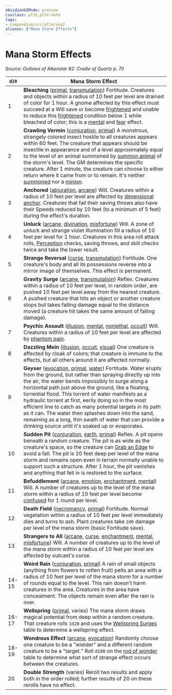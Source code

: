 ```yaml
---
obsidianUIMode: preview
cssclass: pf2e,pf2e-note
tags:
- compendium/src/pf2e/ooa2
aliases: ["Mana Storm Effects"]
---
```

# Mana Storm Effects  
*Source: Outlaws of Alkenstar #2: Cradle of Quartz p. 70*  

| `d20` | Mana Storm Effect |
|-------|-------------------|
| 1 | **Bleaching** ([primal](../traits/primal.md), [transmutation](../traits/transmutation.md)) Fortitude. Creatures and objects within a radius of 10 feet per level are drained of color for 1 hour. A gnome affected by this effect must succeed at a Will save or become [frightened](../conditions.md#Frightened) and unable to reduce this [frightened](../conditions.md#Frightened) condition below 1 while bleached of color; this is a [mental](../traits/mental.md) and [fear](../traits/fear.md) effect. |
| 2 | **Crawling Vermin** ([conjuration](../traits/conjuration.md), [primal](../traits/primal.md)) A monstrous, strangely colored insect hostile to all creatures appears within 60 feet. The creature that appears should be insectile in appearance and of a level approximately equal to the level of an animal summoned by [summon animal](../../Compendium/spells/summon-animal.md) of the storm's level. The GM determines the specific creature. After 1 minute, the creature can choose to either return where it came from or to remain. It's neither [summoned](../traits/summoned.md) nor a [minion](../traits/minion.md). |
| 3 | **Anchored** ([abjuration](../traits/abjuration.md), [arcane](../traits/arcane.md)) Will. Creatures within a radius of 10 feet per level are affected by [dimensional anchor](../../Compendium/spells/dimensional-anchor.md). Creatures that fail their saving throws also have their Speeds reduced by 10 feet (to a minimum of 5 feet) during the effect's duration. |
| 4 | **Unluck** ([arcane](../traits/arcane.md), [divination](../traits/divination.md), [misfortune](../traits/misfortune.md)) Will. A zone of unluck and strange violet illumination fill a radius of 10 feet per level for 1 hour. Creatures in this area roll attack rolls, [Perception](../../Compendium/skills.md#Perception) checks, saving throws, and skill checks twice and take the lower result. |
| 5 | **Strange Reversal** ([curse](../traits/curse.md), [transmutation](../traits/transmutation.md)) Fortitude. One creature's body and all its possessions reverse into a mirror image of themselves. This effect is permanent. |
| 6 | **Gravity Surge** ([arcane](../traits/arcane.md), [transmutation](../traits/transmutation.md)) Reflex. Creatures within a radius of 10 feet per level, in random order, are pushed 10 feet per level away from the nearest creature. A pushed creature that hits an object or another creature stops but takes falling damage equal to the distance moved (a creature hit takes the same amount of falling damage). |
| 7 | **Psychic Assault** ([illusion](../traits/illusion.md), [mental](../traits/mental.md), [nonlethal](../traits/nonlethal.md), [occult](../traits/occult.md)) Will. Creatures within a radius of 10 feet per level are affected by [phantom pain](../../Compendium/spells/phantom-pain.md). |
| 8 | **Dazzling Mein** ([illusion](../traits/illusion.md), [occult](../traits/occult.md), [visual](../traits/visual.md)) One creature is affected by cloak of colors; that creature is immune to the effects, but all others around it are affected normally. |
| 9 | **Geyser** ([evocation](../traits/evocation.md), [primal](../traits/primal.md), [water](../traits/water.md)) Fortitude. Water erupts from the ground, but rather than spraying directly up into the air, the water bends impossibly to surge along a horizontal path just above the ground, like a floating, torrential flood. This torrent of water manifests as a hydraulic torrent at first, eerily doing so in the most efficient line to catch as many potential targets in its path as it can. The water then splashes down into the sand, remaining as a long, thin swath of water that can provide a drinking source until it's soaked up or evaporates. |
| 10 | **Sudden Pit** ([conjuration](../traits/conjuration.md), [earth](../traits/earth.md), [primal](../traits/primal.md)) Reflex. A pit opens beneath a random creature. The pit is as wide as the creature's space, so the creature can [Grab an Edge](../actions/grab-an-edge.md) to avoid a fall. The pit is 20 feet deep per level of the mana storm and remains open even in terrain normally unable to support such a structure. After 1 hour, the pit vanishes and anything that fell in is restored to the surface. |
| 11 | **Befuddlement** ([arcane](../traits/arcane.md), [emotion](../traits/emotion.md), [enchantment](../traits/enchantment.md), [mental](../traits/mental.md)) Will. A number of creatures up to the level of the mana storm within a radius of 10 feet per level become [confused](../conditions.md#Confused) for 1 round per level. |
| 12 | **Death Field** ([necromancy](../traits/necromancy.md), [primal](../traits/primal.md)) Fortitude. Normal vegetation within a radius of 10 feet per level immediately dies and turns to ash. Plant creatures take `2d6` damage per level of the mana storm (basic Fortitude save). |
| 13 | **Strangers to All** ([arcane](../traits/arcane.md), [curse](../traits/curse.md), [enchantment](../traits/enchantment.md), [mental](../traits/mental.md), [misfortune](../traits/misfortune.md)) Will. A number of creatures up to the level of the mana storm within a radius of 10 feet per level are affected by outcast's curse. |
| 14-15 | **Weird Rain** ([conjuration](../traits/conjuration.md), [primal](../traits/primal.md)) A rain of small objects (anything from flowers to rotten fruit) pelts an area with a radius of 10 feet per level of the mana storm for a number of rounds equal to the level. This rain doesn't harm creatures in the area. Creatures in the area have concealment. The objects remain even after the rain is over. |
| 16-17 | **Wellspring** ([primal](../traits/primal.md), varies) The mana storm draws magical potential from deep within a random creature. That creature rolls `1d20` and uses the [Wellspring Surges](wellspring-surges-som.md) table to determine a wellspring effect. |
| 18-19 | **Wondrous Effect** ([arcane](../traits/arcane.md), [evocation](../traits/evocation.md)) Randomly choose one creature to be a "wielder" and a different random creature to be a "target." Roll `d100` on the [rod of wonder](../../Compendium/equipment/items/rod-of-wonder.md) table to determine what sort of strange effect occurs between the creatures. |
| 20 | **Double Strength** (varies) Reroll two results and apply both in the order rolled; further results of 20 on these rerolls have no effect. |